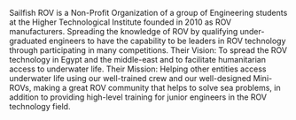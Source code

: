 Sailfish ROV is a Non-Profit Organization of a group of Engineering students at the Higher Technological Institute founded in 2010 as ROV manufacturers. Spreading the knowledge of ROV by qualifying under-graduated engineers to have the capability to be leaders in ROV technology through participating in many competitions.
Their Vision:
To spread the ROV technology in Egypt and the middle-east and to facilitate humanitarian access to underwater life. 
Their Mission:
Helping other entities access underwater life using our well-trained crew and our well-designed Mini-ROVs, making a great ROV community that helps to solve sea problems, in addition to providing high-level training for junior engineers in the ROV technology field.
